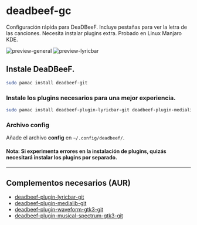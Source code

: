 # deadbeef-gc
Configuración rápida para DeaDBeeF. Incluye pestañas para ver la letra de las canciones. Necesita instalar plugins extra. Probado en Linux Manjaro KDE.

![preview-general](https://user-images.githubusercontent.com/104425110/230133189-fca4266e-f486-4872-a163-fbea3b12ab8d.png)
![preview-lyricbar](https://user-images.githubusercontent.com/104425110/230133264-002ecc30-efef-4039-8fc9-93990171c681.png)


## Instale **DeaDBeeF**.
```zsh
sudo pamac install deadbeef-git
```

### Instale los plugins necesarios para una mejor experiencia.
```zsh
sudo pamac install deadbeef-plugin-lyricbar-git deadbeef-plugin-medialib-git deadbeef-plugin-waveform-gtk3-git deadbeef-plugin-musical-spectrum-gtk3-git
```

### Archivo config
Añade el archivo **config** en `~/.config/deadbeef/`.

#### Nota: Si experimenta errores en la instalación de plugins, quizás necesitará instalar los plugins por separado.

---

## Complementos necesarios (AUR)
- [deadbeef-plugin-lyricbar-git](https://aur.archlinux.org/packages/deadbeef-plugin-lyricbar-git)
- [deadbeef-plugin-medialib-git](https://aur.archlinux.org/packages/deadbeef-plugin-medialib-git)
- [deadbeef-plugin-waveform-gtk3-git](https://aur.archlinux.org/packages/deadbeef-plugin-waveform-gtk3-git)
- [deadbeef-plugin-musical-spectrum-gtk3-git](https://aur.archlinux.org/packages/deadbeef-plugin-musical-spectrum-gtk3-git)
